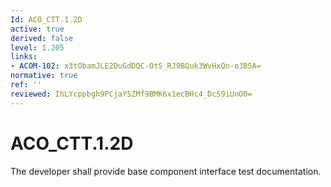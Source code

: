 ```yaml
---
Id: ACO_CTT.1.2D
active: true
derived: false
level: 1.205
links:
- ACOM-102: x3tObamJLE2DuGdDQC-OtS_RJ0BQuk3WvHxQn-oJB5A=
normative: true
ref: ''
reviewed: IhLYcppbgh9PCjaY5ZMf9BMK6x1ecBHc4_DcS9iUnO0=
---
```


# ACO_CTT.1.2D

The developer shall provide base component interface test documentation.